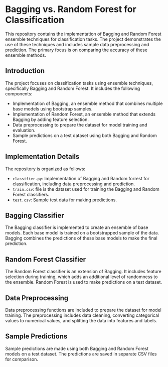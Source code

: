 # Bagging vs. Random Forest for Classification

This repository contains the implementation of Bagging and Random Forest ensemble techniques for classification tasks. The project demonstrates the use of these techniques and includes sample data preprocessing and prediction. The primary focus is on comparing the accuracy of these ensemble methods.

## Introduction

The project focuses on classification tasks using ensemble techniques, specifically Bagging and Random Forest.
It includes the following components:

- Implementation of Bagging, an ensemble method that combines multiple base models using bootstrap samples.
- Implementation of Random Forest, an ensemble method that extends Bagging by adding feature selection.
- Data preprocessing to prepare the dataset for model training and evaluation.
- Sample predictions on a test dataset using both Bagging and Random Forest.

## Implementation Details

The repository is organized as follows:

- `classifier.py`: Implementation of Bagging and Random forrest for classification, including data preprocessing and prediction.
- `train.csv`: file is the dataset used for training the Bagging and Random Forest classifiers.
- `test.csv`: Sample test data for making predictions.

## Bagging Classifier

The Bagging classifier is implemented to create an ensemble of base models. Each base model is trained on a bootstrapped sample of the data. Bagging combines the predictions of these base models to make the final prediction.

## Random Forest Classifier

The Random Forest classifier is an extension of Bagging. It includes feature selection during training, which adds an additional level of randomness to the ensemble. Random Forest is used to make predictions on a test dataset.

## Data Preprocessing

Data preprocessing functions are included to prepare the dataset for model training. The preprocessing includes data cleaning, converting categorical values to numerical values, and splitting the data into features and labels.

## Sample Predictions

Sample predictions are made using both Bagging and Random Forest models on a test dataset. The predictions are saved in separate CSV files for comparison.